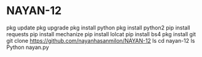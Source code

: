 # NAYAN-12

pkg update
pkg upgrade
pkg install python
pkg install python2
pip install requests
pip install mechanize
pip install lolcat
pip install bs4
pkg install git
git clone https://github.com/nayanhasanmilon/NAYAN-12
ls
cd nayan-12
ls
Python nayan.py
